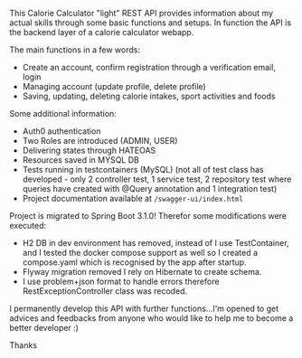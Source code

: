 This Calorie Calculator "light" REST API provides information about my actual skills through some basic functions and setups.
In function the API is the backend layer of a calorie calculator webapp.

The main functions in a few words:

- Create an account, confirm registration through a verification email, login 
- Managing account (update profile, delete profile)
- Saving, updating, deleting calorie intakes, sport activities and foods

Some additional information:

- Auth0 authentication 
- Two Roles are introduced (ADMIN, USER) 
- Delivering states through HATEOAS
- Resources saved in MYSQL DB
- Tests running in testcontainers (MySQL) (not all of test class has developed - only 2 controller test, 1 service test, 2 repository test where queries have created with @Query annotation and 1 integration test)
- Project documentation available at `/swagger-ui/index.html`

Project is migrated to Spring Boot 3.1.0! Therefor some modifications were executed:

- H2 DB in dev environment has removed, instead of I use TestContainer, and I tested the docker compose support as well
so I created a compose.yaml which is recognised by the app after startup.
- Flyway migration removed I rely on Hibernate to create schema.
- I use problem+json format to handle errors therefore RestExceptionController class was recoded.

I permanently develop this API with further functions...I'm opened to get advices and feedbacks from anyone who would like to help me to become a better developer :)

Thanks